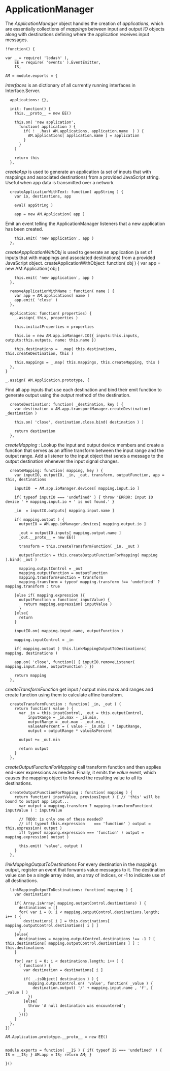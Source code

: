 ApplicationManager
==================
The *ApplicationManager* object handles the creation of *applications*, which are essentially collections of
*mappings* between input and output *IO* objects along with destinations defining where the application receives
input messages. 

    !function() {
      
    var _ = require( 'lodash' ), 
        EE = require( 'events' ).EventEmitter,
        IS,
		
    AM = module.exports = {

*interfaces* is an dictionary of all currently running interfaces in Interface.Server.

      applications: {},
      
      init: function() {
        this.__proto__ = new EE()
        
        this.on( 'new application', 
          function( application ) {
            if( ! _.has( AM.applications, application.name  ) ) {
              AM.applications[ application.name ] = application
            }
          }
        )

        return this
      },

*createApp* is used to generate an application (a set of inputs that with mappings and associated destinations) from a provided
JavaScript string. Useful when app data is transmitted over a network
  
      createApplicationWithText: function( appString ) {
        var io, destinations, app
        
        eval( appString )

        app = new AM.Application( app )
        
Emit an event telling the ApplicationManager listeners that a new application has been created.
     
        this.emit( 'new application', app )
      },
      
*createAppplicationWithObj* is used to generate an application (a set of inputs that with mappings and associated destinations) from a provided
JavaScript object.
      createApplicationWithObject: function( obj ) {
        var app = new AM.Application( obj )
    
        this.emit( 'new application', app )
      },

      removeApplicationWithName : function( name ) {
        var app = AM.applications[ name ]
        app.emit( 'close' )
      },
      
      Application: function( properties) {
        _.assign( this, properties )
        
        this.initialProperties = properties
        
        this.io = new AM.app.ioManager.IO({ inputs:this.inputs, outputs:this.outputs, name: this.name })
        
        this.destinations = _.map( this.destinations, this.createDestination, this )

        this.mappings = _.map( this.mappings, this.createMapping, this )
      },
    }
    
    _.assign( AM.Application.prototype, {
      
Find all app inputs that use each destination and bind their emit function to generate output using the *output* method of the destination. 
            
      createDestination: function( _destination, key ) {
        var destination = AM.app.transportManager.createDestination( _destination )
      
        this.on( 'close', destination.close.bind( destination ) )
        
        return destination
      },
      
*createMapping* : Lookup the input and output device members and create a function that serves as an affine transform
between the input range and the output range. Add a listener to the input object that sends a message to the output destination 
whenever the input signal changes.

      createMapping: function( mapping, key ) {
        var inputIO, outputIO, _in, _out, transform, outputFunction, app = this, destinations
        
        inputIO  = AM.app.ioManager.devices[ mapping.input.io ]
        
        if( typeof inputIO === 'undefined' ) { throw 'ERROR: Input IO device ' + mapping.input.io + ' is not found.' }
        
        _in  = inputIO.outputs[ mapping.input.name ]
        
        if( mapping.output ) {
          outputIO = AM.app.ioManager.devices[ mapping.output.io ]
          
          _out = outputIO.inputs[ mapping.output.name ]
          _out.__proto__ = new EE()
          
          transform = this.createTransformFunction( _in, _out )
        
          outputFunction = this.createOutputFunctionForMapping( mapping ).bind( _out )
          
          mapping.outputControl = _out
          mapping.outputFunction = outputFunction
          mapping.transformFunction = transform
          mapping.transform = typeof mapping.transform !== 'undefined' ? mapping.transform : true
          
        }else if( mapping.expression ){
          outputFunction = function( inputValue) {
            return mapping.expression( inputValue )
          }
        }else{
          return 
        }
            
        inputIO.on( mapping.input.name, outputFunction )
        
        mapping.inputControl = _in
        
        if( mapping.output ) this.linkMappingOutputToDestinations( mapping, destinations )

        app.on( 'close', function() { inputIO.removeListener( mapping.input.name, outputFunction ) })  
        
        return mapping
      },
      
*createTransformFunction* get input / output mins maxs and ranges and create function using them to calculate affine
transform.      
      
      createTransformFunction : function( _in, _out ) {        
        return function( value ) {
          var _in = this.inputControl, _out = this.outputControl, 
              inputRange = _in.max - _in.min,
              outputRange = _out.max - _out.min,
              valueAsPercent = ( value - _in.min ) * inputRange,
              output = outputRange * valueAsPercent
              
          output += _out.min
          
          return output
        }
      },

*createOutputFunctionForMapping* call transform function and then applies end-user expressions as needed. Finally, it emits the *value* event,
which causes the mapping object to forward the resulting value to all its destinations.
      
      createOutputFunctionForMapping : function( mapping ) {
        return function( inputValue, previousInput ) { // 'this' will be bound to output app input...
          var output = mapping.transform ? mapping.transformFunction( inputValue ) : inputValue
          
          // TODO: is only one of these needed?
          // if( typeof this.expression    === 'function' ) output = this.expression( output )
          if( typeof mapping.expression === 'function' ) output = mapping.expression( output )
          
          this.emit( 'value', output )
        }
      },
      
*linkMappingOutputToDestinations* For every destination in the mappings output, register an event that forwards value messages to it. The destination
value can be a single array index, an array of indices, or -1 to indicate use of all destinations.

      linkMappingOutputToDestinations: function( mapping ) {
        var destinations
        
        if( Array.isArray( mapping.outputControl.destinations) ) {
          destinations = []
          for( var i = 0; i < mapping.outputControl.destinations.length; i++ ) {
            destinations[ i ] = this.destinations[ mapping.outputControl.destinations[ i ] ]
          }
        }else{
          destinations = mapping.outputControl.destinations !== -1 ? [ this.destinations[ mapping.outputControl.destinations ] ] : this.destinations
        }
        
        for( var i = 0; i < destinations.length; i++ ) {
          ( function() {
            var destination = destinations[ i ]
        
            if( _.isObject( destination ) ) {
              mapping.outputControl.on( 'value', function( _value ) {
                destination.output( '/' + mapping.input.name , 'f', [ _value ] )
              })
            }else{
              throw 'A null destination was encountered';
            }
          })()
        }
      },
    })
    
    AM.Application.prototype.__proto__ = new EE()
    
    
    module.exports = function( __IS ) { if( typeof IS === 'undefined' ) { IS = __IS; } AM.app = IS; return AM; }
    
    }()